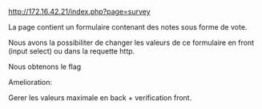 http://172.16.42.21/index.php?page=survey

La page contient un formulaire contenant des notes sous forme de vote.

Nous avons la possibiliter de changer les valeurs de ce formulaire en front (input select) ou dans la requette http.

Nous obtenons le flag 

Amelioration:

Gerer les valeurs maximale en back + verification front.